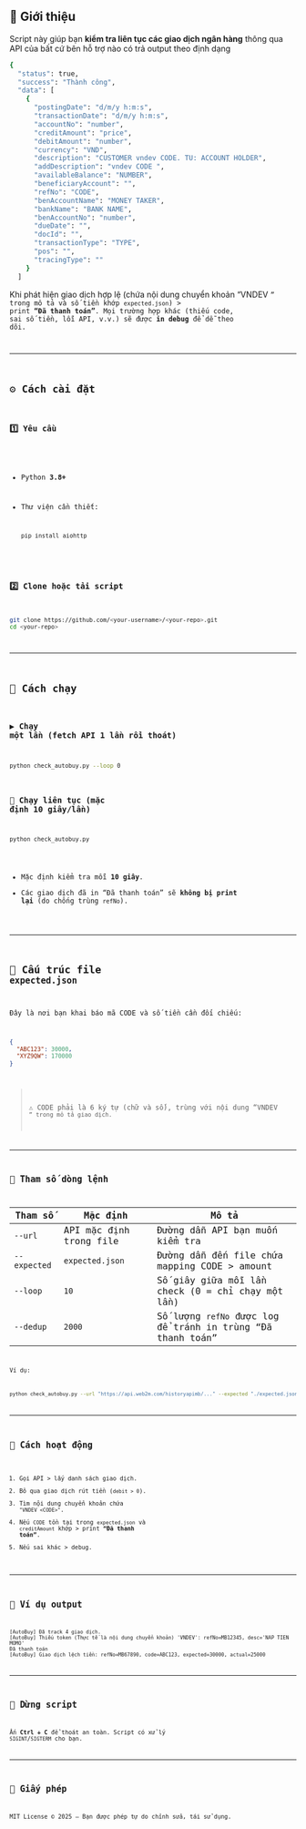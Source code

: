 ## 🔧 Giới thiệu

Script này giúp bạn **kiểm tra liên tục các giao dịch ngân hàng** thông qua API của bất cứ bên hỗ trợ nào có trả output theo định dạng
```bash
{
  "status": true,
  "success": "Thành công",
  "data": [
    {
      "postingDate": "d/m/y h:m:s",
      "transactionDate": "d/m/y h:m:s",
      "accountNo": "number",
      "creditAmount": "price",
      "debitAmount": "number",
      "currency": "VND",
      "description": "CUSTOMER vndev CODE. TU: ACCOUNT HOLDER",
      "addDescription": "vndev CODE ",
      "availableBalance": "NUMBER",
      "beneficiaryAccount": "",
      "refNo": "CODE",
      "benAccountName": "MONEY TAKER",
      "bankName": "BANK NAME",
      "benAccountNo": "number",
      "dueDate": "",
      "docId": "",
      "transactionType": "TYPE",
      "pos": "",
      "tracingType": ""
    }
  ]
```
Khi phát hiện giao dịch hợp lệ (chứa nội dung chuyển khoản “VNDEV <CODE>” trong mô tả và số tiền khớp `expected.json`) > print **“Đã thanh toán”**.
Mọi trường hợp khác (thiếu code, sai số tiền, lỗi API, v.v.) sẽ được **in debug** để dễ theo dõi.

---

## ⚙️ Cách cài đặt

### 1️⃣ Yêu cầu

* Python **3.8+**
* Thư viện cần thiết:

  ```bash
  pip install aiohttp
  ```

### 2️⃣ Clone hoặc tải script

```bash
git clone https://github.com/<your-username>/<your-repo>.git
cd <your-repo>
```

---

## 🚀 Cách chạy

### ▶️ Chạy một lần (fetch API 1 lần rồi thoát)

```bash
python check_autobuy.py --loop 0
```

### 🔁 Chạy liên tục (mặc định 10 giây/lần)

```bash
python check_autobuy.py
```

* Mặc định kiểm tra mỗi **10 giây**.
* Các giao dịch đã in “Đã thanh toán” sẽ **không bị print lại** (do chống trùng `refNo`).

---

## 📁 Cấu trúc file `expected.json`

Đây là nơi bạn khai báo mã CODE và số tiền cần đối chiếu:

```json
{
  "ABC123": 30000,
  "XYZ9QW": 170000
}
```

> ⚠️ CODE phải là 6 ký tự (chữ và số), trùng với nội dung “VNDEV <CODE>” trong mô tả giao dịch.

---

## 🧠 Tham số dòng lệnh

| Tham số      | Mặc định                      | Mô tả                                                           |
| ------------ | ----------------------------- | --------------------------------------------------------------- |
| `--url`      | API mặc định trong file       | Đường dẫn API bạn muốn kiểm tra                                 |
| `--expected` | `expected.json`               | Đường dẫn đến file chứa mapping CODE > amount                   |
| `--loop`     | `10`                          | Số giây giữa mỗi lần check (0 = chỉ chạy một lần)               |
| `--dedup`    | `2000`                        | Số lượng `refNo` được log để tránh in trùng “Đã thanh toán”     |

Ví dụ:

```bash
python check_autobuy.py --url "https://api.web2m.com/historyapimb/..." --expected "./expected.json" --loop 5
```

---

## 🧩 Cách hoạt động

1. Gọi API > lấy danh sách giao dịch.
2. Bỏ qua giao dịch rút tiền (`debit > 0`).
3. Tìm nội dung chuyển khoản chứa `"VNDEV <CODE>"`.
4. Nếu `CODE` tồn tại trong `expected.json` và `creditAmount` khớp > print **“Đã thanh toán”**.
5. Nếu sai khác > debug.

---

## 🧱 Ví dụ output

```text
[AutoBuy] Đã track 4 giao dịch.
[AutoBuy] Thiếu token (Thực tế là nội dung chuyển khoản) 'VNDEV': refNo=MB12345, desc='NAP TIEN MOMO'
Đã thanh toán
[AutoBuy] Giao dịch lệch tiền: refNo=MB67890, code=ABC123, expected=30000, actual=25000
```

---

## 🛑 Dừng script

Ấn **Ctrl + C** để thoát an toàn. Script có xử lý `SIGINT`/`SIGTERM` cho bạn.

---

## 📜 Giấy phép

MIT License © 2025 — Bạn được phép tự do chỉnh sửa, tái sử dụng.
